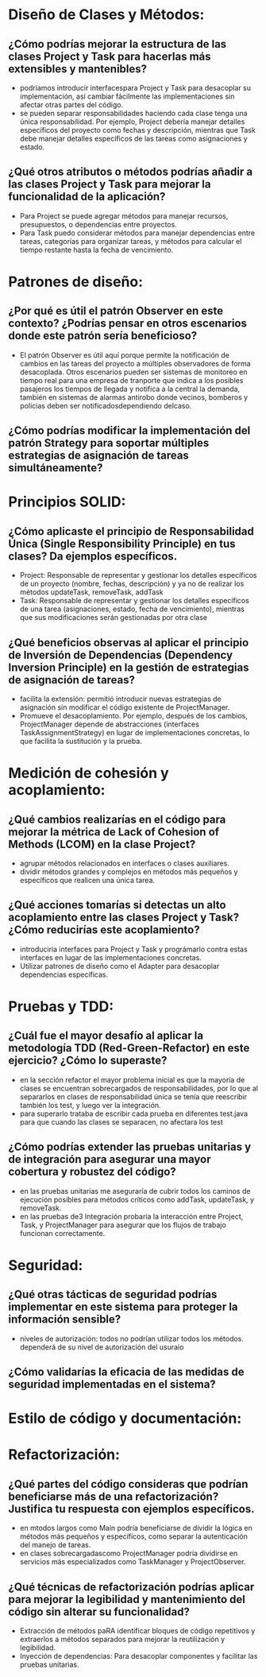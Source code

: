 # Diseño de Clases y Métodos:
## ¿Cómo podrías mejorar la estructura de las clases Project y Task para hacerlas más extensibles y mantenibles?
- podríamos introducir interfacespara Project y Task para desacoplar su implementación, así cambiar fácilmente las implementaciones sin afectar otras partes del código.
-  se pueden separar responsabilidades haciendo cada clase tenga una única responsabilidad. Por ejemplo, Project debería manejar detalles específicos del proyecto como fechas y descripción, mientras que Task debe manejar detalles específicos de las tareas como asignaciones y estado.
## ¿Qué otros atributos o métodos podrías añadir a las clases Project y Task para mejorar la funcionalidad de la aplicación?
- Para Project se puede agregar métodos para manejar recursos, presupuestos, o dependencias entre proyectos.
- Para Task puedo considerar métodos para manejar dependencias entre tareas, categorías para organizar tareas, y métodos para calcular el tiempo restante hasta la fecha de vencimiento.
# Patrones de diseño:
## ¿Por qué es útil el patrón Observer en este contexto? ¿Podrías pensar en otros escenarios donde este patrón sería beneficioso?
- El patrón Observer es útil aquí porque permite la notificación de cambios en las tareas del proyecto a múltiples observadores de forma desacoplada. Otros escenarios pueden ser sistemas de monitoreo en tiempo real para una empresa de tranporte que indica a los posibles pasajeros los tiempos de llegada y notifica a la central la demanda, también en sistemas de alarmas antirobo donde vecinos, bomberos y policias deben ser notificadosdependiendo delcaso.
## ¿Cómo podrías modificar la implementación del patrón Strategy para soportar múltiples estrategias de asignación de tareas simultáneamente?
# Principios SOLID:
## ¿Cómo aplicaste el principio de Responsabilidad Única (Single Responsibility Principle) en tus clases? Da ejemplos específicos.
- Project: Responsable de representar y gestionar los detalles específicos de un proyecto (nombre, fechas, descripción) y ya no de realizar los métodos updateTask, removeTask, addTask
- Task: Responsable de representar y gestionar los detalles específicos de una tarea (asignaciones, estado, fecha de vencimiento), mientras que sus modificaciones serán gestionadas por otra clase 
## ¿Qué beneficios observas al aplicar el principio de Inversión de Dependencias (Dependency Inversion Principle) en la gestión de estrategias de asignación de tareas?
- facilita la extensión: permitió introducir nuevas estrategias de asignación sin modificar el código existente de ProjectManager.
- Promueve el desacoplamiento. Por ejemplo, después de los cambios, ProjectManager depende de abstracciones (interfaces TaskAssignmentStrategy) en lugar de implementaciones concretas, lo que facilita la sustitución y la prueba.
# Medición de cohesión y acoplamiento:
## ¿Qué cambios realizarías en el código para mejorar la métrica de Lack of Cohesion of Methods (LCOM) en la clase Project?
- agrupar métodos relacionados en interfaces o clases auxiliares.
- dividir métodos grandes y complejos en métodos más pequeños y específicos que realicen una única tarea.
## ¿Qué acciones tomarías si detectas un alto acoplamiento entre las clases Project y Task?¿Cómo reducirías este acoplamiento?
- introduciría interfaces para Project y Task y prográmarlo contra estas interfaces en lugar de las implementaciones concretas.
- Utilizar patrones de diseño como el Adapter para desacoplar dependencias específicas.
# Pruebas y TDD:
## ¿Cuál fue el mayor desafío al aplicar la metodología TDD (Red-Green-Refactor) en este ejercicio? ¿Cómo lo superaste?
- en la sección refactor el mayor problema inicial es que la mayoría de clases se encuentran sobrecargados de responsabilidades, por lo que al separarlos en clases de responsabilidad única se tenía que reescribir también los test, y luego ver la integración.
- para superarlo trataba de escribir cada prueba en diferentes test.java para que cuando las clases se separacen, no afectara los test
## ¿Cómo podrías extender las pruebas unitarias y de integración para asegurar una mayor cobertura y robustez del código?
- en las pruebas unitarias me aseguraría de cubrir todos los caminos de ejecución posibles para métodos críticos como addTask, updateTask, y removeTask.
- en las pruebas de3 Integración probaría  la interacción entre Project, Task, y ProjectManager para asegurar que los flujos de trabajo funcionan correctamente.
# Seguridad:
## ¿Qué otras tácticas de seguridad podrías implementar en este sistema para proteger la información sensible?
- niveles de autorización: todos no podrían utilizar todos los métodos. dependerá de su nivel de autorización del usuraio
## ¿Cómo validarías la eficacia de las medidas de seguridad implementadas en el sistema?
# Estilo de código y documentación:
# Refactorización:
## ¿Qué partes del código consideras que podrían beneficiarse más de una refactorización? Justifica tu respuesta con ejemplos específicos.
- en mtodos largos como Main podría beneficiarse de dividir la lógica en métodos más pequeños y específicos, como separar la autenticación del manejo de tareas.
- en clases sobrecargadascomo ProjectManager podría dividirse en servicios más especializados como TaskManager y ProjectObserver.
## ¿Qué técnicas de refactorización podrías aplicar para mejorar la legibilidad y mantenimiento del código sin alterar su funcionalidad?
- Extracción de métodos paRA identificar bloques de código repetitivos y extraerlos a métodos separados para mejorar la reutilización y legibilidad.
- Inyección de dependencias: Para desacoplar componentes y facilitar las pruebas unitarias.